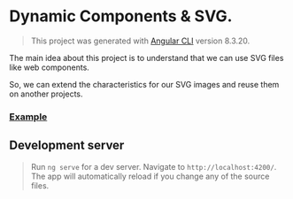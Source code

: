 # Dynamic Components & SVG.

> This project was generated with [Angular CLI](https://github.com/angular/angular-cli) version 8.3.20.

The main idea about this project is to understand that we can use SVG files like web components.

So, we can extend the characteristics for our SVG images and reuse them on another projects.


### [Example](https://soyaaroncervantes.github.io/fantastic-octo-chainsaw-dynamic/)

## Development server

> Run `ng serve` for a dev server. Navigate to `http://localhost:4200/`. The app will automatically reload if you change any of the source files.
